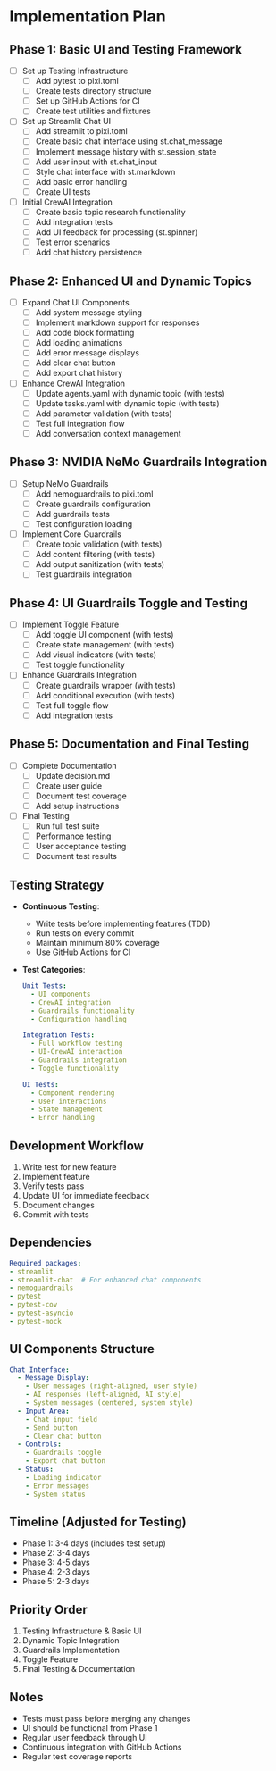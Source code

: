 # Implementation Plan

## Phase 1: Basic UI and Testing Framework
- [ ] Set up Testing Infrastructure
  - [ ] Add pytest to pixi.toml
  - [ ] Create tests directory structure
  - [ ] Set up GitHub Actions for CI
  - [ ] Create test utilities and fixtures
- [ ] Set up Streamlit Chat UI
  - [ ] Add streamlit to pixi.toml
  - [ ] Create basic chat interface using st.chat_message
  - [ ] Implement message history with st.session_state
  - [ ] Add user input with st.chat_input
  - [ ] Style chat interface with st.markdown
  - [ ] Add basic error handling
  - [ ] Create UI tests
- [ ] Initial CrewAI Integration
  - [ ] Create basic topic research functionality
  - [ ] Add integration tests
  - [ ] Add UI feedback for processing (st.spinner)
  - [ ] Test error scenarios
  - [ ] Add chat history persistence

## Phase 2: Enhanced UI and Dynamic Topics
- [ ] Expand Chat UI Components
  - [ ] Add system message styling
  - [ ] Implement markdown support for responses
  - [ ] Add code block formatting
  - [ ] Add loading animations
  - [ ] Add error message displays
  - [ ] Add clear chat button
  - [ ] Add export chat history
- [ ] Enhance CrewAI Integration
  - [ ] Update agents.yaml with dynamic topic (with tests)
  - [ ] Update tasks.yaml with dynamic topic (with tests)
  - [ ] Add parameter validation (with tests)
  - [ ] Test full integration flow
  - [ ] Add conversation context management

## Phase 3: NVIDIA NeMo Guardrails Integration
- [ ] Setup NeMo Guardrails
  - [ ] Add nemoguardrails to pixi.toml
  - [ ] Create guardrails configuration
  - [ ] Add guardrails tests
  - [ ] Test configuration loading
- [ ] Implement Core Guardrails
  - [ ] Create topic validation (with tests)
  - [ ] Add content filtering (with tests)
  - [ ] Add output sanitization (with tests)
  - [ ] Test guardrails integration

## Phase 4: UI Guardrails Toggle and Testing
- [ ] Implement Toggle Feature
  - [ ] Add toggle UI component (with tests)
  - [ ] Create state management (with tests)
  - [ ] Add visual indicators (with tests)
  - [ ] Test toggle functionality
- [ ] Enhance Guardrails Integration
  - [ ] Create guardrails wrapper (with tests)
  - [ ] Add conditional execution (with tests)
  - [ ] Test full toggle flow
  - [ ] Add integration tests

## Phase 5: Documentation and Final Testing
- [ ] Complete Documentation
  - [ ] Update decision.md
  - [ ] Create user guide
  - [ ] Document test coverage
  - [ ] Add setup instructions
- [ ] Final Testing
  - [ ] Run full test suite
  - [ ] Performance testing
  - [ ] User acceptance testing
  - [ ] Document test results

## Testing Strategy
- **Continuous Testing**:
  - Write tests before implementing features (TDD)
  - Run tests on every commit
  - Maintain minimum 80% coverage
  - Use GitHub Actions for CI

- **Test Categories**:
  ```yaml
  Unit Tests:
    - UI components
    - CrewAI integration
    - Guardrails functionality
    - Configuration handling
  
  Integration Tests:
    - Full workflow testing
    - UI-CrewAI interaction
    - Guardrails integration
    - Toggle functionality
  
  UI Tests:
    - Component rendering
    - User interactions
    - State management
    - Error handling
  ```

## Development Workflow
1. Write test for new feature
2. Implement feature
3. Verify tests pass
4. Update UI for immediate feedback
5. Document changes
6. Commit with tests

## Dependencies
```yaml
Required packages:
- streamlit
- streamlit-chat  # For enhanced chat components
- nemoguardrails
- pytest
- pytest-cov
- pytest-asyncio
- pytest-mock
```

## UI Components Structure
```yaml
Chat Interface:
  - Message Display:
    - User messages (right-aligned, user style)
    - AI responses (left-aligned, AI style)
    - System messages (centered, system style)
  - Input Area:
    - Chat input field
    - Send button
    - Clear chat button
  - Controls:
    - Guardrails toggle
    - Export chat button
  - Status:
    - Loading indicator
    - Error messages
    - System status
```

## Timeline (Adjusted for Testing)
- Phase 1: 3-4 days (includes test setup)
- Phase 2: 3-4 days
- Phase 3: 4-5 days
- Phase 4: 2-3 days
- Phase 5: 2-3 days

## Priority Order
1. Testing Infrastructure & Basic UI
2. Dynamic Topic Integration
3. Guardrails Implementation
4. Toggle Feature
5. Final Testing & Documentation

## Notes
- Tests must pass before merging any changes
- UI should be functional from Phase 1
- Regular user feedback through UI
- Continuous integration with GitHub Actions
- Regular test coverage reports 